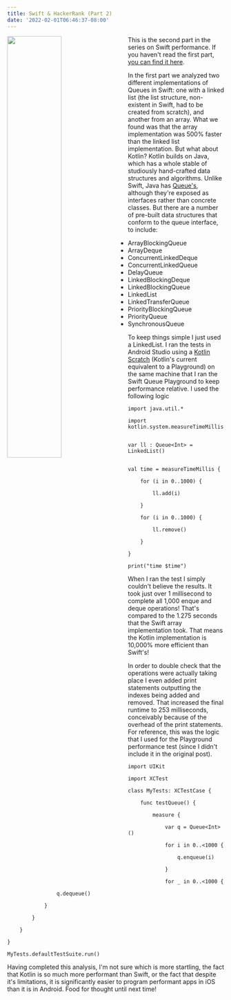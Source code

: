 ```yaml
---
title: Swift & HackerRank (Part 2)
date: '2022-02-01T06:46:37-08:00'
---
```

<img style="float: left; margin:0 2em 1em 0; width: 50%" src="/img/blog/kt.png"/> This is the second part in the series on Swift performance.  If you haven't read the first part, <a href="/post/swift-hackerrank-part-1/">you can find it here</a>. 

In the first part we analyzed two different implementations of Queues in Swift: one with a linked list (the list structure, non-existent in Swift, had to be created from scratch), and  another from an array.  What we found was that the array implementation was 500% faster than the linked list implementation.  But what about Kotlin?  Kotlin builds on Java, which has a whole stable of studiously hand-crafted data structures and algorithms.  Unlike Swift, Java has [Queue's](https://docs.oracle.com/javase/8/docs/api/java/util/Queue.html), although they're exposed as interfaces rather than concrete classes.  But there are a number of pre-built data structures that conform to the queue interface, to include: 

* ArrayBlockingQueue
* ArrayDeque
* ConcurrentLinkedDeque
* ConcurrentLinkedQueue
* DelayQueue
* LinkedBlockingDeque
* LinkedBlockingQueue
* LinkedList
* LinkedTransferQueue
* PriorityBlockingQueue
* PriorityQueue
* SynchronousQueue

To keep things simple I just used a LinkedList.  I ran the tests in Android Studio using a [Kotlin Scratch](https://kotlinlang.org/docs/run-code-snippets.html#running-as-repl) (Kotlin's current equivalent to a Playground) on the same machine that I ran the Swift Queue Playground to keep performance relative. I used the following logic

```
import java.util.*
```

```
import kotlin.system.measureTimeMillis
```

```

```

```
var ll : Queue<Int> = LinkedList()
```

```

```

```
val time = measureTimeMillis {
```

```
    for (i in 0..1000) {
```

```
        ll.add(i)
```

```
    }
```

```
    for (i in 0..1000) {
```

```
        ll.remove()
```

```
    }
```

```
}
```

```
print("time $time")
```

When I ran the test I simply couldn't believe the results.  It took just over 1 millisecond to complete all 1,000 enque and deque operations! That's compared to the 1.275 seconds that the Swift array implementation took.  That means the Kotlin implementation is 10,000% more efficient than Swift's!

In order to double check that the operations were actually taking place I even added print statements outputting the indexes being added and removed.  That increased the final runtime to 253 milliseconds, conceivably because of the overhead of the print statements.  For reference, this was the logic that I used for the Playground performance test (since I didn't include it in the original post).

```
import UIKit
```

```
import XCTest
```

```
class MyTests: XCTestCase {
```

```
    func testQueue() {
```

```
        measure {
```

```
            var q = Queue<Int>()
```

```
            for i in 0..<1000 {
```

```
                q.enqueue(i)
```

```
            }
```

```
            for _ in 0..<1000 {
```

```
                q.dequeue()
```

```
            }
```

```
        }
```

```
    }
```

```
}
```

```
MyTests.defaultTestSuite.run()
```

Having completed this analysis, I'm not sure which is more startling, the fact that Kotlin is so much more performant than Swift, or the fact that despite it's limitations, it is significantly easier to program performant apps in iOS than it is in Android.  Food for thought until next time!
